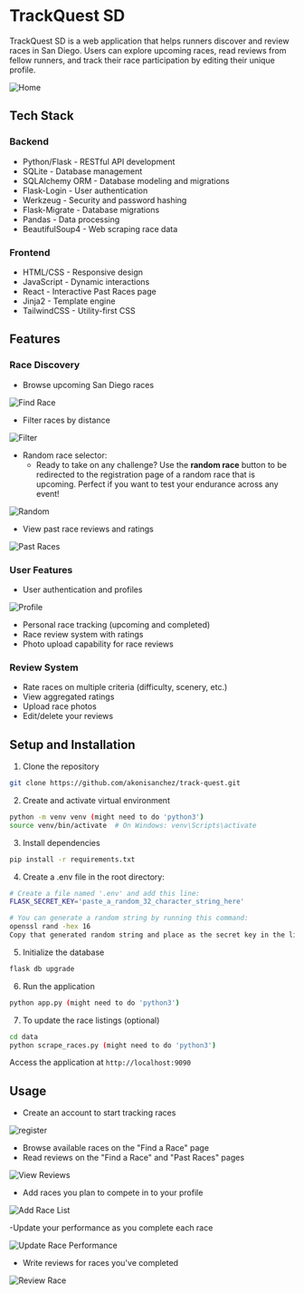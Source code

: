 # TrackQuest SD

TrackQuest SD is a web application that helps runners discover and review races in San Diego. Users can explore upcoming races, read reviews from fellow runners, and track their race participation by editing their unique profile.

![Home](static/home.png)

## Tech Stack
### Backend
- Python/Flask - RESTful API development
- SQLite - Database management
- SQLAlchemy ORM - Database modeling and migrations
- Flask-Login - User authentication
- Werkzeug - Security and password hashing
- Flask-Migrate - Database migrations
- Pandas - Data processing
- BeautifulSoup4 - Web scraping race data

### Frontend
- HTML/CSS - Responsive design
- JavaScript - Dynamic interactions
- React - Interactive Past Races page
- Jinja2 - Template engine
- TailwindCSS - Utility-first CSS

## Features

### Race Discovery
- Browse upcoming San Diego races

![Find Race](static/find_race.gif)

- Filter races by distance

![Filter](static/race_filter.gif)

- Random race selector:
  - Ready to take on any challenge? Use the **random race** button to be redirected to the registration page of a random race that is upcoming. Perfect if you want to test your endurance across any event!

![Random](static/random_race.gif)
 
- View past race reviews and ratings

![Past Races](static/past_races.gif)

### User Features
- User authentication and profiles

![Profile](static/profile.gif)

- Personal race tracking (upcoming and completed)
- Race review system with ratings
- Photo upload capability for race reviews

### Review System
- Rate races on multiple criteria (difficulty, scenery, etc.)
- View aggregated ratings
- Upload race photos
- Edit/delete your reviews

## Setup and Installation

1. Clone the repository
```bash
git clone https://github.com/akonisanchez/track-quest.git
```

2. Create and activate virtual environment
```bash
python -m venv venv (might need to do 'python3')
source venv/bin/activate  # On Windows: venv\Scripts\activate
```

3. Install dependencies
```bash
pip install -r requirements.txt
```

4. Create a .env file in the root directory:
```bash
# Create a file named '.env' and add this line:
FLASK_SECRET_KEY='paste_a_random_32_character_string_here'

# You can generate a random string by running this command:
openssl rand -hex 16
Copy that generated random string and place as the secret key in the line above
```

5. Initialize the database
```bash
flask db upgrade
```

6. Run the application
```bash
python app.py (might need to do 'python3')
```

7. To update the race listings (optional)
```bash
cd data
python scrape_races.py (might need to do 'python3')
```

Access the application at `http://localhost:9090`

## Usage

- Create an account to start tracking races

![register](static/register.gif)

- Browse available races on the "Find a Race" page
- Read reviews on the "Find a Race" and "Past Races" pages

![View Reviews](static/view_reviews.gif)

- Add races you plan to compete in to your profile

![Add Race List](static/add_race_list.gif)

-Update your performance as you complete each race

![Update Race Performance](static/update_race_performance.gif)

- Write reviews for races you've completed

![Review Race](static/add_race_review.gif)
